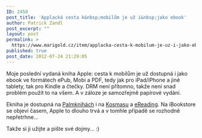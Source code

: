 ```yaml
---
ID: 2458
post_title: 'Applacká cesta k&nbsp;mobilům je už i&nbsp;jako ebook'
author: Patrick Zandl
post_excerpt: ""
layout: post
permalink: >
  https://www.marigold.cz/item/applacka-cesta-k-mobilum-je-uz-i-jako-ebook
published: true
post_date: 2012-07-24 21:29:05
---
```

<p> Moje poslední vydaná kniha Apple: cesta k mobilům je už dostupná i jako ebook ve formátech ePub, Mobi a PDF, tedy jak pro iPad/iPhone a jiné tablety, tak pro Kindle a čtečky. DRM není přítomno, takže není snad problém použít to na všem. A v záloze je samozřejmě papírové vydání.</p><p>Ekniha je dostupná na <a href="http://palmknihy.cz/web/kniha/apple-cesta-k-mobilum">Palmknihách</a> i na <a href="http://www.kosmas.cz/knihy/173090/apple-cesta-k-mobilum/" target="_self" title="">Kosmasu</a> a <a href="http://www.ereading.cz/cs/eknihy/4301/apple-cesta-k-mobilum" target="_self" title="">eReading</a>. Na iBookstore se objeví časem, Apple to dlouho trvá a v tomhle případě se rozhodně nepřetrhne... </p><p>Takže si ji užijte a pište své dojmy... :)</p><p>&nbsp;</p>